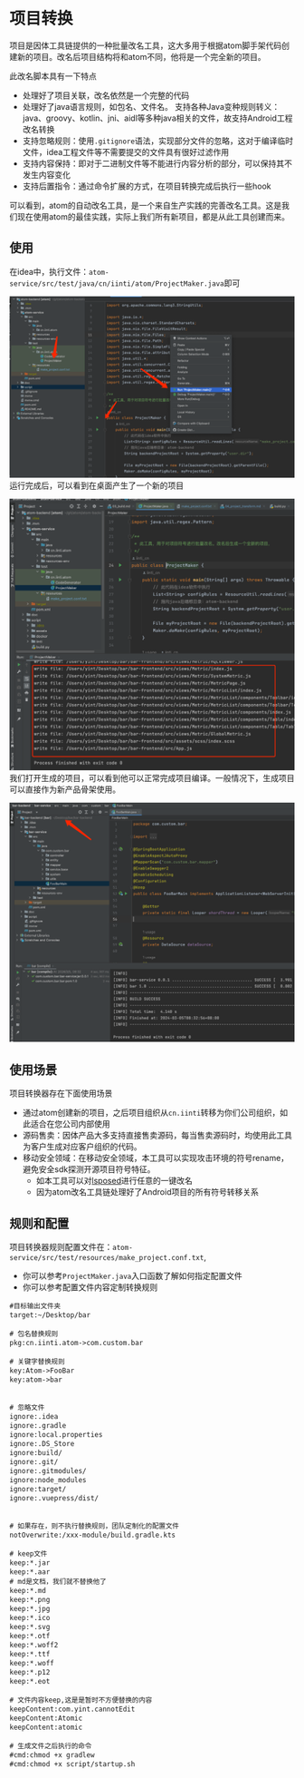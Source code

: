 # 项目转换
项目是因体工具链提供的一种批量改名工具，这大多用于根据atom脚手架代码创建新的项目。改名后项目结构将和atom不同，他将是一个完全新的项目。

此改名脚本具有一下特点

- 处理好了项目关联，改名依然是一个完整的代码
- 处理好了java语言规则，如包名、文件名。  支持各种Java变种规则转义：java、groovy、kotlin、jni、aidl等多种java相关的文件，故支持Android工程改名转换
- 支持忽略规则：使用``.gitignore``语法，实现部分文件的忽略，这对于编译临时文件，idea工程文件等不需要提交的文件具有很好过滤作用
- 支持内容保持：即对于二进制文件等不能进行内容分析的部分，可以保持其不发生内容变化
- 支持后置指令：通过命令扩展的方式，在项目转换完成后执行一些hook

可以看到，atom的自动改名工具，是一个来自生产实践的完善改名工具。这是我们现在使用atom的最佳实践，实际上我们所有新项目，都是从此工具创建而来。


## 使用
在idea中，执行文件：``atom-service/src/test/java/cn/iinti/atom/ProjectMaker.java``即可

![](imgs/project_maker.png)
运行完成后，可以看到在桌面产生了一个新的项目

![](imgs/project_maker_2.png)
我们打开生成的项目，可以看到他可以正常完成项目编译。一般情况下，生成项目可以直接作为新产品骨架使用。

![](imgs/project_maker_3.png)


## 使用场景

项目转换器存在下面使用场景

- 通过atom创建新的项目，之后项目组织从``cn.iinti``转移为你们公司组织，如此适合在您公司内部使用
- 源码售卖：因体产品大多支持直接售卖源码，每当售卖源码时，均使用此工具为客户生成对应客户组织的代码。
- 移动安全领域：在移动安全领域，本工具可以实现攻击环境的符号rename，避免安全sdk探测开源项目符号特征。
  - 如本工具可以对[lsposed](https://github.com/LSPosed/LSPosed/)进行任意的一键改名
  - 因为atom改名工具链处理好了Android项目的所有符号转移关系

## 规则和配置
项目转换器规则配置文件在：``atom-service/src/test/resources/make_project.conf.txt``,
- 你可以参考``ProjectMaker.java``入口函数了解如何指定配置文件
- 你可以参考配置文件内容定制转换规则

``` 
#目标输出文件夹
target:~/Desktop/bar

# 包名替换规则
pkg:cn.iinti.atom->com.custom.bar

# 关键字替换规则
key:Atom->FooBar
key:atom->bar


# 忽略文件
ignore:.idea
ignore:.gradle
ignore:local.properties
ignore:.DS_Store
ignore:build/
ignore:.git/
ignore:.gitmodules/
ignore:node_modules
ignore:target/
ignore:.vuepress/dist/


# 如果存在，则不执行替换规则，团队定制化的配置文件
notOverwrite:/xxx-module/build.gradle.kts

# keep文件
keep:*.jar
keep:*.aar
# md是文档，我们就不替换他了
keep:*.md
keep:*.png
keep:*.jpg
keep:*.ico
keep:*.svg
keep:*.otf
keep:*.woff2
keep:*.ttf
keep:*.woff
keep:*.p12
keep:*.eot

# 文件内容keep,这是是暂时不方便替换的内容
keepContent:com.yint.cannotEdit
keepContent:Atomic
keepContent:atomic

# 生成文件之后执行的命令
#cmd:chmod +x gradlew
#cmd:chmod +x script/startup.sh
```